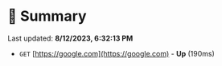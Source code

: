 # 📖 Summary
Last updated: **8/12/2023, 6:32:13 PM**

- `GET` [https://google.com](https://google.com) - **Up** (190ms)

